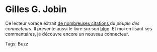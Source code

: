 # Gilles G. Jobin

Ce lecteur vorace extrait [de nombreuses citations ](http://www.gilles-jobin.org/citations/index.php?P=c&au=564)du *peuple des connecteurs*. Il présente aussi le livre sur son [blog](http://www.gilles-jobin.org/jobineries/index.php?2006/05/14/401-le-peuple-des-connecteurs). Et moi en lisant ses commentaires, je découvre encore un nouveau connecteur.

Tags: Buzz